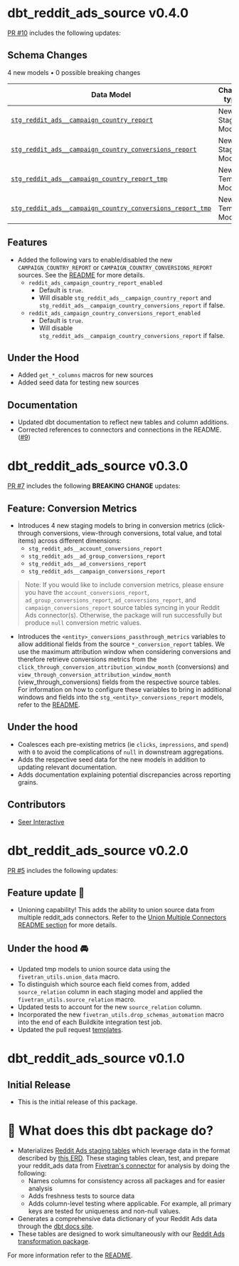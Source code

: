 # dbt_reddit_ads_source v0.4.0
[PR #10](https://github.com/fivetran/dbt_reddit_ads_source/pull/10) includes the following updates:

## Schema Changes
4 new models • 0 possible breaking changes

| Data Model                                                   | Change type | Old name | New name | Notes                                           |
|--------------------------------------------------------------|-------------|----------|----------|-------------------------------------------------|
| [`stg_reddit_ads__campaign_country_report`](https://fivetran.github.io/dbt_reddit_ads/#!/model/model.reddit_ads.stg_reddit_ads__campaign_country_report) | New Staging Model   | | | Uses `CAMPAIGN_COUNTRY_REPORT` source table |
| [`stg_reddit_ads__campaign_country_conversions_report`](https://fivetran.github.io/dbt_reddit_ads/#!/model/model.reddit_ads.stg_reddit_ads__campaign_country_conversions_report) | New Staging Model   | | | Uses `CAMPAIGN_COUNTRY_CONVERSIONS_REPORT` source table       |
| [`stg_reddit_ads__campaign_country_report_tmp`](https://fivetran.github.io/dbt_reddit_ads/#!/model/model.reddit_ads.stg_reddit_ads__campaign_country_report_tmp) | New Temp Model   | | | Uses `CAMPAIGN_COUNTRY_REPORT` source table |
| [`stg_reddit_ads__campaign_country_conversions_report_tmp`](https://fivetran.github.io/dbt_reddit_ads/#!/model/model.reddit_ads.stg_reddit_ads__campaign_country_conversions_report_tmp) | New Temp Model   | | | Uses `CAMPAIGN_COUNTRY_CONVERSIONS_REPORT` source table       |

## Features
- Added the following vars to enable/disabled the new `CAMPAIGN_COUNTRY_REPORT` or `CAMPAIGN_COUNTRY_CONVERSIONS_REPORT` sources. See the [README](https://github.com/fivetran/dbt_reddit_ads_source/blob/main/README.md#Step-4-Enable-disable-models-and-sources) for more details.
  - `reddit_ads_campaign_country_report_enabled`
    - Default is `true`. 
    - Will disable `stg_reddit_ads__campaign_country_report` and `stg_reddit_ads__campaign_country_conversions_report` if false.
  - `reddit_ads_campaign_country_conversions_report_enabled`
    - Default is `true`. 
    - Will disable `stg_reddit_ads__campaign_country_conversions_report` if false.

## Under the Hood
- Added `get_*_columns` macros for new sources
- Added seed data for testing new sources

## Documentation
- Updated dbt documentation to reflect new tables and column additions.
- Corrected references to connectors and connections in the README. ([#9](https://github.com/fivetran/dbt_reddit_ads_source/pull/9))

# dbt_reddit_ads_source v0.3.0
[PR #7](https://github.com/fivetran/dbt_reddit_ads_source/pull/7) includes the following **BREAKING CHANGE** updates:

## Feature: Conversion Metrics
- Introduces 4 new staging models to bring in conversion metrics (click-through conversions, view-through conversions, total value, and total items) across different dimensions:
  - `stg_reddit_ads__account_conversions_report`
  - `stg_reddit_ads__ad_group_conversions_report`
  - `stg_reddit_ads__ad_conversions_report`
  - `stg_reddit_ads__campaign_conversions_report`
> Note: If you would like to include conversion metrics, please ensure you have the `account_conversions_report`, `ad_group_conversions_report`, `ad_conversions_report`, and `campaign_conversions_report` source tables syncing in your Reddit Ads connector(s). Otherwise, the package will run successfully but produce `null` conversion metric values.

- Introduces the `<entity>_conversions_passthrough_metrics` variables to allow additional fields from the source `*_conversion_report` tables. We use the maximum attribution window when considering conversions and therefore retrieve conversions metrics from the `click_through_conversion_attribution_window_month` (conversions) and `view_through_conversion_attribution_window_month` (view_through_conversions) fields from the respective source tables. For information on how to configure these variables to bring in additional windows and fields into the `stg_<entity>_conversions_report` models, refer to the [README](https://github.com/fivetran/dbt_reddit_ads_source/tree/main?tab=readme-ov-file#passing-through-additional-metrics).

## Under the hood
- Coalesces each pre-existing metrics (ie `clicks`, `impressions`, and `spend`) with `0` to avoid the complications of `null` in downstream aggregations.
- Adds the respective seed data for the new models in addition to updating relevant documentation.
- Adds documentation explaining potential discrepancies across reporting grains.

## Contributors
- [Seer Interactive](https://www.seerinteractive.com/?utm_campaign=Fivetran%20%7C%20Models&utm_source=Fivetran&utm_medium=Fivetran%20Documentation)

# dbt_reddit_ads_source v0.2.0
[PR #5](https://github.com/fivetran/dbt_reddit_ads_source/pull/5) includes the following updates:
## Feature update 🎉
- Unioning capability! This adds the ability to union source data from multiple reddit_ads connectors. Refer to the [Union Multiple Connectors README section](https://github.com/fivetran/dbt_reddit_ads_source/blob/main/README.md#union-multiple-connectors) for more details.

## Under the hood 🚘
- Updated tmp models to union source data using the `fivetran_utils.union_data` macro. 
- To distinguish which source each field comes from, added `source_relation` column in each staging model and applied the `fivetran_utils.source_relation` macro.
- Updated tests to account for the new `source_relation` column.
- Incorporated the new `fivetran_utils.drop_schemas_automation` macro into the end of each Buildkite integration test job.
- Updated the pull request [templates](/.github).
# dbt_reddit_ads_source v0.1.0

## Initial Release
- This is the initial release of this package. 

# 📣 What does this dbt package do?
- Materializes [Reddit Ads staging tables](https://fivetran.github.io/dbt_reddit_ads_source/#!/overview/reddit_ads_source/models/?g_v=1&g_e=seeds) which leverage data in the format described by [this ERD](https://fivetran.com/docs/applications/reddit-ads#schemainformation). These staging tables clean, test, and prepare your reddit_ads data from [Fivetran's connector](https://fivetran.com/docs/applications/reddit-ads) for analysis by doing the following:
  - Names columns for consistency across all packages and for easier analysis
  - Adds freshness tests to source data
  - Adds column-level testing where applicable. For example, all primary keys are tested for uniqueness and non-null values.
- Generates a comprehensive data dictionary of your Reddit Ads data through the [dbt docs site](https://fivetran.github.io/dbt_reddit_ads_source/).
- These tables are designed to work simultaneously with our [Reddit Ads transformation package](https://github.com/fivetran/dbt_reddit_ads).


For more information refer to the [README](https://github.com/fivetran/dbt_reddit_ads_source/blob/main/README.md).
